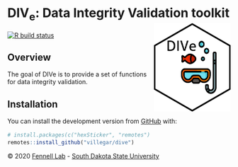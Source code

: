 
<!-- README.md is generated from README.Rmd. Please edit that file -->

# DIV<sub>e</sub>: Data Integrity Validation toolkit <img src="https://raw.githubusercontent.com/villegar/dive/inst/images/logo.png" alt="logo" align="right" height=200px/>

<!-- badges: start -->

<!-- [![](https://img.shields.io/badge/devel%20version-0.0.1-blue.svg)](https://github.com/villegar/dive) -->

<!-- [![](https://img.shields.io/github/languages/code-size/villegar/dive.svg)](https://github.com/villegar/dive) -->

[![R build
status](https://github.com/villegar/dive/workflows/R-CMD-check/badge.svg)](https://github.com/villegar/dive/actions)
<!-- badges: end -->

## Overview

The goal of DIVe is to provide a set of functions for data integrity
validation.

## Installation

<!-- You can install the released version of DIVe from [CRAN](https://CRAN.R-project.org) with: -->

<!-- ``` r -->

<!-- install.packages("dive") -->

<!-- ``` -->

<!-- And the development version from [GitHub](https://github.com/) with: -->

You can install the development version from
[GitHub](https://github.com/) with:

``` r
# install.packages(c("hexSticker", "remotes")
remotes::install_github("villegar/dive")
```

© 2020 [Fennell Lab](https://fennell-lab.netlify.app) - [South Dakota
State University](https://www.sdstate.edu)
